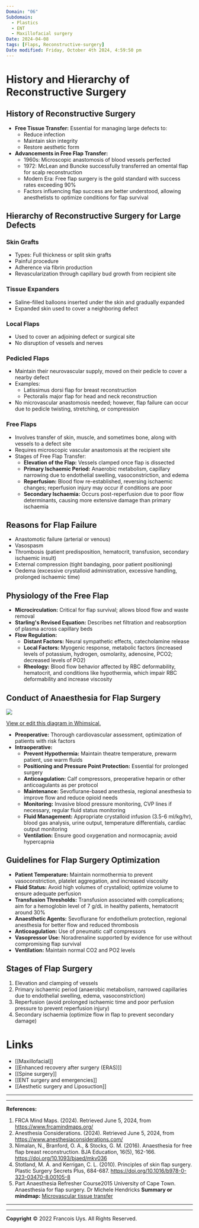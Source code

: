 ```yaml
---
Domain: "06"
Subdomain:
  - Plastics
  - ENT
  - Maxillofacial surgery
Date: 2024-04-08
tags: [Flaps, Reconstructive-surgery]
Date modified: Friday, October 4th 2024, 4:59:50 pm
---
```


# History and Hierarchy of Reconstructive Surgery

## History of Reconstructive Surgery
- **Free Tissue Transfer:** Essential for managing large defects to:
  - Reduce infection
  - Maintain skin integrity
  - Restore aesthetic form
- **Advancements in Free Flap Transfer:**
  - 1960s: Microscopic anastomosis of blood vessels perfected
  - 1972: McLean and Buncke successfully transferred an omental flap for scalp reconstruction
  - Modern Era: Free flap surgery is the gold standard with success rates exceeding 90%
  - Factors influencing flap success are better understood, allowing anesthetists to optimize conditions for flap survival

## Hierarchy of Reconstructive Surgery for Large Defects

### Skin Grafts
- Types: Full thickness or split skin grafts
- Painful procedure
- Adherence via fibrin production
- Revascularization through capillary bud growth from recipient site

### Tissue Expanders
- Saline-filled balloons inserted under the skin and gradually expanded
- Expanded skin used to cover a neighboring defect

### Local Flaps
- Used to cover an adjoining defect or surgical site
- No disruption of vessels and nerves

### Pedicled Flaps
- Maintain their neurovascular supply, moved on their pedicle to cover a nearby defect
- Examples:
  - Latissimus dorsi flap for breast reconstruction
  - Pectoralis major flap for head and neck reconstruction
- No microvascular anastomosis needed; however, flap failure can occur due to pedicle twisting, stretching, or compression

### Free Flaps
- Involves transfer of skin, muscle, and sometimes bone, along with vessels to a defect site
- Requires microscopic vascular anastomosis at the recipient site
- Stages of Free Flap Transfer:
  - **Elevation of the Flap:** Vessels clamped once flap is dissected
  - **Primary Ischaemic Period:** Anaerobic metabolism, capillary narrowing due to endothelial swelling, vasoconstriction, and edema
  - **Reperfusion:** Blood flow re-established, reversing ischaemic changes; reperfusion injury may occur if conditions are poor
  - **Secondary Ischaemia:** Occurs post-reperfusion due to poor flow determinants, causing more extensive damage than primary ischaemia

## Reasons for Flap Failure
- Anastomotic failure (arterial or venous)
- Vasospasm
- Thrombosis (patient predisposition, hematocrit, transfusion, secondary ischaemic insult)
- External compression (tight bandaging, poor patient positioning)
- Oedema (excessive crystalloid administration, excessive handling, prolonged ischaemic time)

## Physiology of the Free Flap
- **Microcirculation:** Critical for flap survival; allows blood flow and waste removal
- **Starling's Revised Equation:** Describes net filtration and reabsorption of plasma across capillary beds
- **Flow Regulation:**
  - **Distant Factors:** Neural sympathetic effects, catecholamine release
  - **Local Factors:** Myogenic response, metabolic factors (increased levels of potassium, hydrogen, osmolarity, adenosine, PCO2; decreased levels of PO2)
  - **Rheology:** Blood flow behavior affected by RBC deformability, hematocrit, and conditions like hypothermia, which impair RBC deformability and increase viscosity

## Conduct of Anaesthesia for Flap Surgery

![](Pasted%20image%2020240708142127.png)

[View or edit this diagram in Whimsical.](https://whimsical.com/free-flaps-management-Pg7s1ApKDJXJjg4K9Xoksa?ref=chatgpt)

- **Preoperative:** Thorough cardiovascular assessment, optimization of patients with risk factors
- **Intraoperative:**
  - **Prevent Hypothermia:** Maintain theatre temperature, prewarm patient, use warm fluids
  - **Positioning and Pressure Point Protection:** Essential for prolonged surgery
  - **Anticoagulation:** Calf compressors, preoperative heparin or other anticoagulants as per protocol
  - **Maintenance:** Sevoflurane-based anesthesia, regional anesthesia to improve flow and reduce opioid needs
  - **Monitoring:** Invasive blood pressure monitoring, CVP lines if necessary, regular fluid status monitoring
  - **Fluid Management:** Appropriate crystalloid infusion (3.5-6 ml/kg/hr), blood gas analysis, urine output, temperature differentials, cardiac output monitoring
  - **Ventilation:** Ensure good oxygenation and normocapnia; avoid hypercapnia

## Guidelines for Flap Surgery Optimization
- **Patient Temperature:** Maintain normothermia to prevent vasoconstriction, platelet aggregation, and increased viscosity
- **Fluid Status:** Avoid high volumes of crystalloid; optimize volume to ensure adequate perfusion
- **Transfusion Thresholds:** Transfusion associated with complications; aim for a hemoglobin level of 7 g/dL in healthy patients, hematocrit around 30%
- **Anaesthetic Agents:** Sevoflurane for endothelium protection, regional anesthesia for better flow and reduced thrombosis
- **Anticoagulation:** Use of pneumatic calf compressors
- **Vasopressor Use:** Noradrenaline supported by evidence for use without compromising flap survival
- **Ventilation:** Maintain normal CO2 and PO2 levels

## Stages of Flap Surgery
1. Elevation and clamping of vessels
2. Primary ischaemic period (anaerobic metabolism, narrowed capillaries due to endothelial swelling, edema, vasoconstriction)
3. Reperfusion (avoid prolonged ischaemic time and poor perfusion pressure to prevent reperfusion injury)
4. Secondary ischaemia (optimize flow in flap to prevent secondary damage)

# Links
- [[Maxillofacial]]
- [[Enhanced recovery after surgery (ERAS)]]
- [[Spine surgery]]
- [[ENT surgery and emergencies]]
- [[Aesthetic surgery and Liposuction]]

---

---
**References:**

1. FRCA Mind Maps. (2024). Retrieved June 5, 2024, from https://www.frcamindmaps.org/
2. Anesthesia Considerations. (2024). Retrieved June 5, 2024, from https://www.anesthesiaconsiderations.com/
3. Nimalan, N., Branford, O. A., & Stocks, G. M. (2016). Anaesthesia for free flap breast reconstruction. BJA Education, 16(5), 162-166. https://doi.org/10.1093/bjaed/mkv036
4. Stotland, M. A. and Kerrigan, C. L. (2010). Principles of skin flap surgery. Plastic Surgery Secrets Plus, 684-687. https://doi.org/10.1016/b978-0-323-03470-8.00105-8
5. Part Anaesthesia Refresher Course2015 University of Cape Town. Anaesthesia for flap surgery. Dr Michele Hendricks
**Summary or mindmap:**
[Microvascular tissue transfer](https://frcamindmaps.org/patientconditions2/microvascularfreetissuetransfer/microvascularfreetissuetransfer.html)

--------------------------------------------------------------------------------------


---

**Copyright**
© 2022 Francois Uys. All Rights Reserved.
